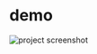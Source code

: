 # demo

![project screenshot](https://user-images.githubusercontent.com/131262545/233708608-9575e5df-7fb8-45f1-96cd-e84f4b1f0a3b.png)
